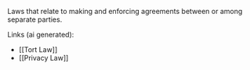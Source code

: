 Laws that relate to making and enforcing agreements between or among separate parties.

Links (ai generated):
 - [[Tort Law]]
 - [[Privacy Law]]
